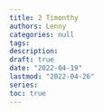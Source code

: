 ```yaml
---
title: 2 Timonthy
authors: Lenny
categories: null
tags: 
description: 
draft: true
date: "2022-04-19"
lastmod: "2022-04-26"
series:
toc: true
---
```


<!--more-->

